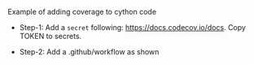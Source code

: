 Example of adding coverage to cython code

* Step-1: Add a `secret` following: https://docs.codecov.io/docs. Copy TOKEN to secrets. 

* Step-2: Add a .github/workflow as shown
